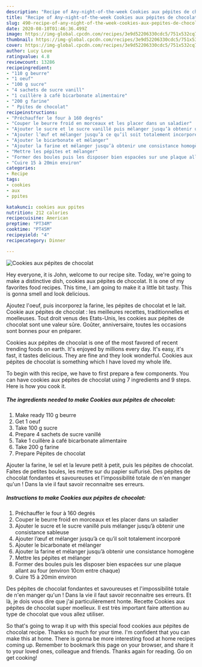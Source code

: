 ```yaml
---
description: "Recipe of Any-night-of-the-week Cookies aux pépites de chocolat"
title: "Recipe of Any-night-of-the-week Cookies aux pépites de chocolat"
slug: 490-recipe-of-any-night-of-the-week-cookies-aux-pepites-de-chocolat
date: 2020-08-10T01:46:36.499Z
image: https://img-global.cpcdn.com/recipes/3e9d52206330cdc5/751x532cq70/cookies-aux-pepites-de-chocolat-photo-principale-de-la-recette.jpg
thumbnail: https://img-global.cpcdn.com/recipes/3e9d52206330cdc5/751x532cq70/cookies-aux-pepites-de-chocolat-photo-principale-de-la-recette.jpg
cover: https://img-global.cpcdn.com/recipes/3e9d52206330cdc5/751x532cq70/cookies-aux-pepites-de-chocolat-photo-principale-de-la-recette.jpg
author: Lucy Love
ratingvalue: 4.8
reviewcount: 13286
recipeingredient:
- "110 g beurre"
- "1 oeuf"
- "100 g sucre"
- "4 sachets de sucre vanill"
- "1 cuillère à café bicarbonate alimentaire"
- "200 g farine"
- " Ppites de chocolat"
recipeinstructions:
- "Préchauffer le four à 160 degrés"
- "Couper le beurre froid en morceaux et les placer dans un saladier"
- "Ajouter le sucre et le sucre vanillé puis mélanger jusqu’à obtenir une consistance sableuse"
- "Ajouter l’œuf et mélanger jusqu’à ce qu’il soit totalement incorporé"
- "Ajouter le bicarbonate et mélanger"
- "Ajouter la farine et mélanger jusqu’à obtenir une consistance homogène"
- "Mettre les pépites et mélanger"
- "Former des boules puis les disposer bien espacées sur une plaque allant au four (environ 10cm entre chaque)"
- "Cuire 15 à 20min environ"
categories:
- Recipe
tags:
- cookies
- aux
- ppites

katakunci: cookies aux ppites 
nutrition: 212 calories
recipecuisine: American
preptime: "PT34M"
cooktime: "PT45M"
recipeyield: "4"
recipecategory: Dinner

---
```



![Cookies aux pépites de chocolat](https://img-global.cpcdn.com/recipes/3e9d52206330cdc5/751x532cq70/cookies-aux-pepites-de-chocolat-photo-principale-de-la-recette.jpg)

Hey everyone, it is John, welcome to our recipe site. Today, we're going to make a distinctive dish, cookies aux pépites de chocolat. It is one of my favorites food recipes. This time, I am going to make it a little bit tasty. This is gonna smell and look delicious.

Ajoutez l&#39;oeuf, puis incorporez la farine, les pépites de chocolat et le lait. Cookie aux pépites de chocolat : les meilleures recettes, traditionnelles et moelleuses. Tout droit venus des Etats-Unis, les cookies aux pépites de chocolat sont une valeur sûre. Goûter, anniversaire, toutes les occasions sont bonnes pour en préparer.

Cookies aux pépites de chocolat is one of the most favored of recent trending foods on earth. It's enjoyed by millions every day. It's easy, it's fast, it tastes delicious. They are fine and they look wonderful. Cookies aux pépites de chocolat is something which I have loved my whole life.


To begin with this recipe, we have to first prepare a few components. You can have cookies aux pépites de chocolat using 7 ingredients and 9 steps. Here is how you cook it.

<!--inarticleads1-->

##### The ingredients needed to make Cookies aux pépites de chocolat:

1. Make ready 110 g beurre
1. Get 1 oeuf
1. Take 100 g sucre
1. Prepare 4 sachets de sucre vanillé
1. Take 1 cuillère à café bicarbonate alimentaire
1. Take 200 g farine
1. Prepare  Pépites de chocolat


Ajouter la farine, le sel et la levure petit à petit, puis les pépites de chocolat. Faites de petites boules, les mettre sur du papier sulfurisé. Des pépites de chocolat fondantes et savoureuses et l&#39;impossibilité totale de n&#39;en manger qu&#39;un ! Dans la vie il faut savoir reconnaitre ses erreurs. 

<!--inarticleads2-->

##### Instructions to make Cookies aux pépites de chocolat:

1. Préchauffer le four à 160 degrés
1. Couper le beurre froid en morceaux et les placer dans un saladier
1. Ajouter le sucre et le sucre vanillé puis mélanger jusqu’à obtenir une consistance sableuse
1. Ajouter l’œuf et mélanger jusqu’à ce qu’il soit totalement incorporé
1. Ajouter le bicarbonate et mélanger
1. Ajouter la farine et mélanger jusqu’à obtenir une consistance homogène
1. Mettre les pépites et mélanger
1. Former des boules puis les disposer bien espacées sur une plaque allant au four (environ 10cm entre chaque)
1. Cuire 15 à 20min environ


Des pépites de chocolat fondantes et savoureuses et l&#39;impossibilité totale de n&#39;en manger qu&#39;un ! Dans la vie il faut savoir reconnaitre ses erreurs. Et là, je dois vous dire que j&#39;ai particulièrement honte. Recette Cookies aux pépites de chocolat super moelleux. Il est très important faire attention au type de chocolat que vous allez utiliser. 

So that's going to wrap it up with this special food cookies aux pépites de chocolat recipe. Thanks so much for your time. I'm confident that you can make this at home. There is gonna be more interesting food at home recipes coming up. Remember to bookmark this page on your browser, and share it to your loved ones, colleague and friends. Thanks again for reading. Go on get cooking!
